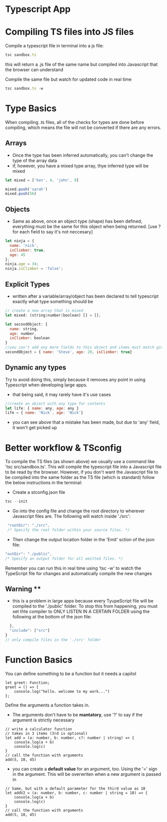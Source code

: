 # Typescript App

# Compiling TS files into JS files
Compile a typescript file in terminal into a js file:
~~~ javascript
tsc sandbox.ts 
~~~
this will return a .js file of the same name but compiled into Javascript that the browser can understand

Compile the same file but watch for updated code in real time
~~~ javascript
tsc sandbox.ts -w 
~~~

# Type Basics
When compiling .ts files, all of the checks for types are done before compiling, which means the file will not be converted if there are any errors.

## Arrays
- Once the type has been inferred automatically, you can't change the type of the array data
- if, however, you have a mixed type array, thye inferred type will be mixed
~~~ javascript
let mixed = ['ken', 4, 'john', 9]

mixed.push('sarah')
mixed.push(56)
~~~
## Objects
- Same as above, once an object type (shape) has been defined, everything must be the same for this object when being returned. [use ? for each field to say it's not neccesary]
~~~javascript
let ninja = {
  name: 'nick',
  isClimber: true,
  age: 45
};
ninja.age = 34;
ninja.isClimber = 'false';
~~~

## Explicit Types 
- written after a variable/array/object has been declared to tell typescript exactly what type something should be
~~~javascript
// create a new array that is mixed
let mixed: (string|number|boolean) [] = [];
~~~
~~~javascript
let secondObject: {
  name: string,
  age: number,
  isClimber: boolean
}
//you can't add any more fields to this object and items must match given type
secondObject = { name: 'Steve', age: 20, isClimber: true}
~~~

## Dynamic any types

Try to avoid doing this, simply because it removes any point in using Typescript when developing large apps.
- that being said, it may rarely have it's use cases
~~~javascript
//create an object with any type for contents 
let life: { name: any, age: any }
life = { name: 'Nick', age: 'Nick'}
~~~ 
- you can see above that a mistake has been made, but due to 'any' field, it won't get picked up

# Better workflow & TSconfig

To compile the TS files (as shown above) we usually use a command like 'tsc src/sandbox.ts'. This will compile the typescript file into a Javascript file to be read by the browser.
However, if you don't want the Javascript file to be compiled into the same folder as the TS file (which is standard) follow the below instructions in the terminal:
- Create a stconfig.json file
~~~javascript
tsc --init
~~~
- Go into the config file and change the root directory to wherever  Javascript files are. The following will watch inside './src':
~~~javascript
 "rootDir": "./src",                                  
 /* Specify the root folder within your source files. */
 ~~~
 - Then change the output location folder in the 'Emit' sction of the json file:
 ~~~javascript
"outDir": "./public",                                   
/* Specify an output folder for all emitted files. */
~~~
Remember you can run this in real time using 'tsc -w' to watch the TypeScript file for changes and automatically compile the new changes

 ## Warning **
 - this is a problem in large apps because every TyupeScript file will be compiled to the './public' folder. To stop this from happening, you must set thte compiler to ONLY LISTEN IN A CERTAIN FOLDER using the following at the bottom of the json file:
~~~ javascript
  },
  "include": ["src"]
}
// only compile files in the './src' folder
~~~ 


# Function Basics
You can define something to be a function but it needs a capitol
~~~ javscript 
let greet: Function;
greet = () => {
    console.log("hello. welcome to my work...")
};
~~~

Define the arguments a function takes in. 
- The arguments don't have to be **mantatory**, use '?' to say if the argument is strictly necessary 
~~~ javscript 
// write a calculator function
// takes in 3 items (3rd is optional)
let add = (a: number, b: number, c?: number | string) => {
    console.log(a + b)
    console.log(c) 
}
// call the function with arguments 
add(5, 10, 45)
~~~
- you can create a **default value** for an argument, too. Using the '=' sign in the argument. This will be overwriten when a new argument is passed in
~~~ javscript 
// Same, but with a default parameter for the third value as 10
let addV2 = (a: number, b: number, c: number | string = 10) => {
    console.log(a + b)
    console.log(c)
}
// call the function with arguments 
add(5, 10, 45) 
~~~ 
